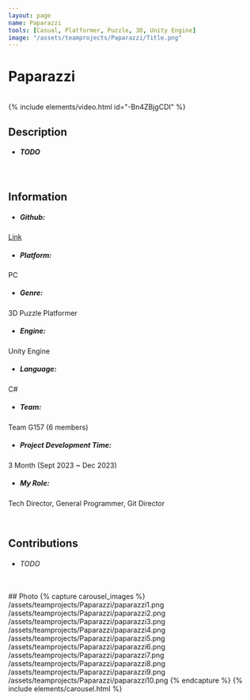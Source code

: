 ```yaml
---
layout: page
name: Paparazzi
tools: [Casual, Platformer, Puzzle, 3D, Unity Engine]
image: "/assets/teamprojects/Paparazzi/Title.png"
---
```


# Paparazzi

<br>
{% include elements/video.html id="-Bn4ZBjgCDI" %}

## Description
- ##### TODO

<br>

## Information
- ##### **Github**: 
[Link](https://github.com/JinhyunChoi-DEV/GAM450)
- ##### **Platform**: 
PC
- ##### **Genre**: 
3D Puzzle Platformer
- ##### **Engine**: 
Unity Engine
- ##### **Language**: 
C#
- ##### **Team**: 
Team G157 (6 members)
- ##### **Project Development Time**: 
3 Month (Sept 2023 ~ Dec 2023)
- ##### **My Role**: 
Tech Director, General Programmer, Git Director

<br>

## Contributions
 - ###### TODO


<br>
## Photo
{% capture carousel_images %}
/assets/teamprojects/Paparazzi/paparazzi1.png
/assets/teamprojects/Paparazzi/paparazzi2.png
/assets/teamprojects/Paparazzi/paparazzi3.png
/assets/teamprojects/Paparazzi/paparazzi4.png
/assets/teamprojects/Paparazzi/paparazzi5.png
/assets/teamprojects/Paparazzi/paparazzi6.png
/assets/teamprojects/Paparazzi/paparazzi7.png
/assets/teamprojects/Paparazzi/paparazzi8.png
/assets/teamprojects/Paparazzi/paparazzi9.png
/assets/teamprojects/Paparazzi/paparazzi10.png
{% endcapture %}
{% include elements/carousel.html %}